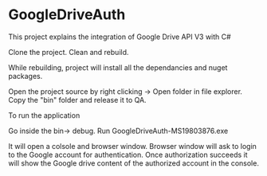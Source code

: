 # GoogleDriveAuth
This project explains the integration of Google Drive API V3 with C#

Clone the project.
Clean and rebuild.

While rebuilding, project will install all the dependancies and nuget packages.

Open the project source by right clicking -> Open folder in file explorer.
Copy the "bin" folder and release it to QA.

To run the application

Go inside the bin-> debug.
Run GoogleDriveAuth-MS19803876.exe

It will open a colsole and browser window.
Browser window will ask to login to the Google account for authentication.
Once authorization succeeds it will show the Google drive content of the authorized account in the console.
